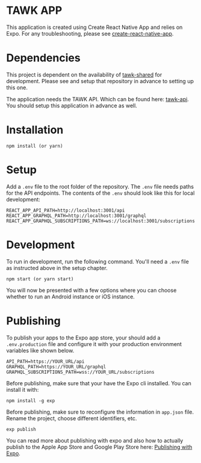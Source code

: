 TAWK APP
========

This application is created using Create React Native App and relies on Expo. For any troubleshooting, please see [create-react-native-app](https://github.com/react-community/create-react-native-app). 

# Dependencies

This project is dependent on the availability of [tawk-shared](https://github.com/henrikhaugboelle/tawk-shared) for development. Please see and setup that repository in advance to setting up this one.

The application needs the TAWK API. Which can be found here: [tawk-api](https://github.com/henrikhaugboelle/tawk-api). You should setup this application in advance as well.

# Installation

```
npm install (or yarn)
```

# Setup

Add a `.env` file to the root folder of the repository. The `.env` file needs paths for the API endpoints. The contents of the `.env` should look like this for local development:

```
REACT_APP_API_PATH=http://localhost:3001/api
REACT_APP_GRAPHQL_PATH=http://localhost:3001/graphql
REACT_APP_GRAPHQL_SUBSCRIPTIONS_PATH=ws://localhost:3001/subscriptions
```

# Development

To run in development, run the following command. You'll need a `.env` file as instructed above in the setup chapter.

```
npm start (or yarn start)
```

You will now be presented with a few options where you can choose whether to run an Android instance or iOS instance.

# Publishing

To publish your apps to the Expo app store, your should add a `.env.production` file and configure it with your production environment variables like shown below.

```
API_PATH=https://YOUR_URL/api
GRAPHQL_PATH=https://YOUR_URL/graphql
GRAPHQL_SUBSCRIPTIONS_PATH=wss://YOUR_URL/subscriptions
```

Before publishing, make sure that your have the Expo cli installed. You can install it with:

```
npm install -g exp
```

Before publishing, make sure to reconfigure the information in `app.json` file. Rename the project, choose different identifiers, etc.

```
exp publish
```

You can read more about publishing with expo and also how to actually publish to the Apple App Store and Google Play Store here: [Publishing with Expo](https://docs.expo.io/versions/latest/guides/publishing.html).